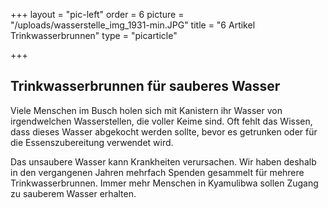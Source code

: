 +++
layout = "pic-left"
order = 6
picture = "/uploads/wasserstelle_img_1931-min.JPG"
title = "6 Artikel Trinkwasserbrunnen"
type = "picarticle"

+++
## Trinkwasserbrunnen für sauberes Wasser

Viele Menschen im Busch holen sich mit Kanistern ihr Wasser von irgendwelchen Wasserstellen, die voller Keime sind. Oft fehlt das Wissen, dass dieses Wasser abgekocht werden sollte, bevor es getrunken oder für die Essenszubereitung verwendet wird.

Das unsaubere Wasser kann Krankheiten verursachen. Wir haben deshalb in den vergangenen Jahren mehrfach Spenden gesammelt für mehrere Trinkwasserbrunnen. Immer mehr Menschen in Kyamulibwa sollen Zugang zu sauberem Wasser erhalten.